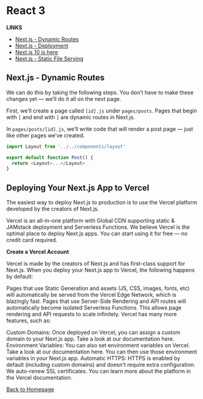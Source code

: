 # React 3

**LINKS**

- [Next.js - Dynamic Routes](https://nextjs.org/learn/basics/dynamic-routes)
- [Next.js - Deployment](https://nextjs.org/learn/basics/deploying-nextjs-app)
- [Next.js 10 is here](https://www.youtube.com/watch?v=JWCS5IdECVI)
- [Next.js - Static File Serving](https://nextjs.org/docs/basic-features/static-file-serving)

## Next.js - Dynamic Routes

We can do this by taking the following steps. You don’t have to make these changes yet — we’ll do it all on the next page.

First, we’ll create a page called `[id].js` under `pages/posts`. Pages that begin with `[` and end with `]` are dynamic routes in Next.js.

In `pages/posts/[id].js`, we’ll write code that will render a post page — just like other pages we’ve created.

```JavaScript
import Layout from '../../components/layout'

export default function Post() {
  return <Layout>...</Layout>
}
```

## Deploying Your Next.js App to Vercel

The easiest way to deploy Next.js to production is to use the Vercel platform developed by the creators of Next.js.

Vercel is an all-in-one platform with Global CDN supporting static & JAMstack deployment and Serverless Functions. We believe Vercel is the optimal place to deploy Next.js apps. You can start using it for free — no credit card required.

**Create a Vercel Account**

Vercel is made by the creators of Next.js and has first-class support for Next.js. When you deploy your Next.js app to Vercel, the following happens by default:

Pages that use Static Generation and assets (JS, CSS, images, fonts, etc) will automatically be served from the Vercel Edge Network, which is blazingly fast.
Pages that use Server-Side Rendering and API routes will automatically become isolated Serverless Functions. This allows page rendering and API requests to scale infinitely.
Vercel has many more features, such as:

Custom Domains: Once deployed on Vercel, you can assign a custom domain to your Next.js app. Take a look at our documentation here.
Environment Variables: You can also set environment variables on Vercel. Take a look at our documentation here. You can then use those environment variables in your Next.js app.
Automatic HTTPS: HTTPS is enabled by default (including custom domains) and doesn't require extra configuration. We auto-renew SSL certificates.
You can learn more about the platform in the Vercel documentation.

[Back to Homepage](https://ashcaz.github.io/reading-notes)
